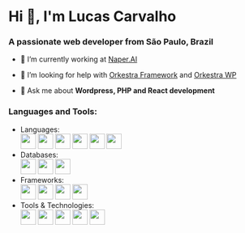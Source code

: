 # Hi 👋, I'm Lucas Carvalho
### A passionate web developer from São Paulo, Brazil

- 🔭 I’m currently working at [Naper.AI](https://naper.ai/) 

- 🤝 I’m looking for help with [Orkestra Framework](https://github.com/Luc-cpl/orkestra) and [Orkestra WP](https://github.com/Luc-cpl/orkestra-wp)

- 💬 Ask me about **Wordpress, PHP and React development**


### Languages and Tools:
<ul>
	<li>
		<span>Languages: </span><br>
		<img height=30 src="https://github.com/Luc-cpl/Luc-cpl/assets/20001157/d19e8a5f-7fd4-42c8-9462-5975381655ae" />
		<img height=30 src="https://cdn.jsdelivr.net/gh/devicons/devicon@latest/icons/javascript/javascript-original.svg" />
		<img height=30 src="https://cdn.jsdelivr.net/gh/devicons/devicon@latest/icons/typescript/typescript-original.svg" />
    		<img height=30 src="https://github.com/Luc-cpl/Luc-cpl/assets/20001157/d52fd7ca-2d79-4e1e-a047-56f96f752022" />
		<img height=30 src="https://github.com/Luc-cpl/Luc-cpl/assets/20001157/f442edf7-bc64-4d13-908b-88dbdce71ba0" />
		<img height=30 src="https://github.com/Luc-cpl/Luc-cpl/assets/20001157/c2016f67-73c2-49d3-8c52-d02f21cf05f7" />
	</li>
 	<li>
		<span>Databases: </span><br>
		<img height=30 src="https://github.com/Luc-cpl/Luc-cpl/assets/20001157/88380ef3-aa55-4c1b-a145-4c3e9f3c6eed" />
		<img height=30 src="https://github.com/Luc-cpl/Luc-cpl/assets/20001157/9bc80c97-e96a-4cc8-b378-ad97360b7cef" />
		<img height=30 src="https://github.com/Luc-cpl/Luc-cpl/assets/20001157/a9812ebb-6a53-4794-9348-47436aa77b31" />
	</li>
 	<li>
		<span>Frameworks: </span><br>
		<img height=30 src="https://github.com/Luc-cpl/Luc-cpl/assets/20001157/56fb479a-7f90-4b45-9d4c-389f51fdb93e" />
		<img height=30 src="https://github.com/Luc-cpl/Luc-cpl/assets/20001157/c8a3dbe8-4f52-4574-bed6-3c47b2fdc3a4" />
		<img height=30 src="https://github.com/Luc-cpl/Luc-cpl/assets/20001157/ae0cea89-46e1-4653-891a-4a386e364dcd" />
		<img height=30 src="https://github.com/Luc-cpl/Luc-cpl/assets/20001157/dad17c56-37ae-48fe-a4aa-f85a4b48923d" />
	</li>
 	<li>
		<span>Tools & Technologies: </span><br>
		<img height=30 src="https://github.com/Luc-cpl/Luc-cpl/assets/20001157/d0be4c21-1fea-4960-90ef-5ffdca9654c7" />
		<img height=30 src="https://github.com/Luc-cpl/Luc-cpl/assets/20001157/7841ef5a-df4f-4102-9587-6c8b86ae6cf8" />
		<img height=30 src="https://github.com/Luc-cpl/Luc-cpl/assets/20001157/4342f116-a0ea-48d6-a856-37b10da59db3" />
		<img height=30 src="https://github.com/Luc-cpl/Luc-cpl/assets/20001157/e6174994-eff9-4306-a094-5ff81a1214d9" />
		<img height=30 src="https://github.com/Luc-cpl/Luc-cpl/assets/20001157/dc6d9cf3-8ec5-4b86-a1ad-566ad618f4a0" />
	</li>
</ul>
